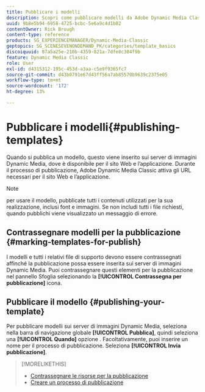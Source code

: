 ```yaml
---
title: Pubblicare i modelli
description: Scopri come pubblicare modelli da Adobe Dynamic Media Classic.
uuid: 9b8e5b94-6958-4725-bcbc-5e6a9c4d1b02
contentOwner: Rick Brough
content-type: reference
products: SG_EXPERIENCEMANAGER/Dynamic-Media-Classic
geptopics: SG_SCENESEVENONDEMAND_PK/categories/template_basics
discoiquuid: 87a5a25e-210b-4359-821a-7dfe8c304f9b
feature: Dynamic Media Classic
role: User
exl-id: d4315312-195c-453d-a3aa-c5e9f9365fc7
source-git-commit: d43b0791e67d43ff56a7ab85570b9639c2375e05
workflow-type: tm+mt
source-wordcount: '172'
ht-degree: 13%

---
```


# Pubblicare i modelli{#publishing-templates}

Quando si pubblica un modello, questo viene inserito sui server di immagini Dynamic Media, dove è disponibile per il sito Web e l’applicazione. Durante il processo di pubblicazione, Adobe Dynamic Media Classic attiva gli URL necessari per il sito Web e l’applicazione.

>[!NOTE]
>
>per usare il modello, pubblicate tutti i contenuti utilizzati per la sua realizzazione, inclusi font e immagini. Se non includi tutti i file richiesti, quando pubblichi viene visualizzato un messaggio di errore.

## Contrassegnare modelli per la pubblicazione {#marking-templates-for-publish}

I modelli e tutti i relativi file di supporto devono essere contrassegnati affinché la pubblicazione possa essere inserita sui server di immagini Dynamic Media. Puoi contrassegnare questi elementi per la pubblicazione nel pannello Sfoglia selezionando la **[!UICONTROL Contrassegna per pubblicazione]** icona.

## Pubblicare il modello {#publishing-your-template}

Per pubblicare modelli sui server di immagini Dynamic Media, seleziona nella barra di navigazione globale **[!UICONTROL Pubblica]**, quindi seleziona una **[!UICONTROL Quando]** opzione . Facoltativamente, puoi inserire un nome per il processo di pubblicazione. Seleziona **[!UICONTROL Invia pubblicazione]**.

>[!MORELIKETHIS]
>
>* [Contrassegnare le risorse per la pubblicazione](publishing-files.md#publish_after_uploading)
>* [Creare un processo di pubblicazione](publishing-files.md#creating_a_publish_job)

